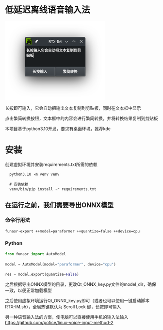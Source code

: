 # 低延迟离线语音输入法

![Demo webpage](demo.png)

长按即可输入，它会自动把输出文本复制到剪贴板，同时在文本框中显示

点击繁简转换按钮，文本框中的内容会进行繁简转换，并将转换结果复制到剪贴板

本项目基于python3.10开发，要求有桌面环境，推荐kde

# 安装
创建虚拟环境并安装requirements.txt所需的依赖
```shell
  python3.10 -m venv venv

  # 安装依赖
  venv/bin/pip install -r requirements.txt
```

## 在运行之前，我们需要导出ONNX模型

### 命令行用法
```shell
funasr-export ++model=paraformer ++quantize=false ++device=cpu
```

### Python
```python
from funasr import AutoModel

model = AutoModel(model="paraformer", device="cpu")

res = model.export(quantize=False)
```

之后根据导出ONNX模型的目录，更改Qt_ONNX_key.py文件的model_dir，确保一致，以便正常加载模型

之后使用虚拟环境运行Qt_ONNX_key.py即可（或者也可以使用一键启动脚本RTX-IM.sh），全局热键默认为 Scroll Lock 键，长按即可输入
 
另一种语音输入法的方案，使电脑可以直接使用手机的输入法输入
https://github.com/pofice/linux-voice-input-method-2
